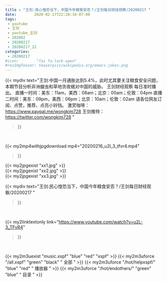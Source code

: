 ```yaml
---
title : "王剑:民心惶恐当下，中国今年粮食安否？/王剑每日财经观察/20200217 "
date:        2020-02-17T22:28:34-07:00
tags:
 - youtube
 - 王剑
 - youtube_王剑
 - 202002
 - 20200217
 - 20200217_22
categories:
 - 20200217
#icon:        "fas fa-lock-open"
#resImgTeaser: teaserpics/wikipedia.org/emacs-jokes.png
---
```


{{< mydiv text="王剑:中国一月通胀达到5.4%，此时尤其要关注粮食安全问题，本期节目分析非洲蝗虫和草地贪夜蛾对中国的威胁。 王剑财经观察 每日准时播出。 直播一时间：美东：11am，美西：08am；北京：00am；伦敦：04pm 直播二时间：美东：09pm，美西：06pm；北京：10am；伦敦：02am 请各位网友订阅、点赞，推荐、点亮小铃铛。 激赏咖啡： https://www.paypal.me/wongkim728 王剑推特：https://twitter.com/wongkim728 "
>}}
<br>


{{< my2mp4withjpgdownload mp4="20200216_u2l_3_tfvr4.mp4"
>}}

{{< my2jpgexist "xx1.jpg" >}}<br>
{{< my2jpgexist "xx2.jpg" >}}<br>
{{< my2jpgexist "xx3.jpg" >}}<br>



{{< mydiv text="王剑:民心惶恐当下，中国今年粮食安否？/王剑每日财经观察/20200217 "
>}}
<br>

{{< my2linktextonly link="https://www.youtube.com/watch?v=u2L-3_TFvR4"
>}}


<br>

{{< my2m3uexist "music.xspf"        "blue"   "red"    "xspf" >}} {{< my2m3uforce "/all.xspf"         "green"  "black"  " 全部 " >}} {{< my2m3uforce "/hot/helpxspf/"    "blue"   "red"    " 播放器 " >}} {{< my2m3uforce "/hot/endothers/"   "green"  "blue"   " 目录 " >}} 
